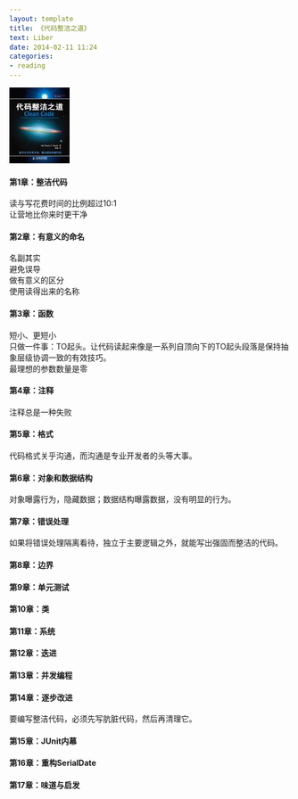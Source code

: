 ```yaml
---
layout: template
title: 《代码整洁之道》
text: Liber
date: 2014-02-11 11:24
categories:
- reading
---
```


<img style="padding-right: 10px;" src="/images/reading/47.jpg" />

#### 第1章：整洁代码  
读与写花费时间的比例超过10:1  
让营地比你来时更干净

#### 第2章：有意义的命名  
名副其实  
避免误导  
做有意义的区分  
使用读得出来的名称

#### 第3章：函数  
短小、更短小  
只做一件事：TO起头。让代码读起来像是一系列自顶向下的TO起头段落是保持抽象层级协调一致的有效技巧。  
最理想的参数数量是零

#### 第4章：注释  
注释总是一种失败

#### 第5章：格式  
代码格式关乎沟通，而沟通是专业开发者的头等大事。

#### 第6章：对象和数据结构  
对象曝露行为，隐藏数据；数据结构曝露数据，没有明显的行为。

#### 第7章：错误处理  
如果将错误处理隔离看待，独立于主要逻辑之外，就能写出强固而整洁的代码。

#### 第8章：边界

#### 第9章：单元测试

#### 第10章：类

#### 第11章：系统

#### 第12章：迭进

#### 第13章：并发编程

#### 第14章：逐步改进  
要编写整洁代码，必须先写肮脏代码，然后再清理它。

#### 第15章：JUnit内幕

#### 第16章：重构SerialDate

#### 第17章：味道与启发








